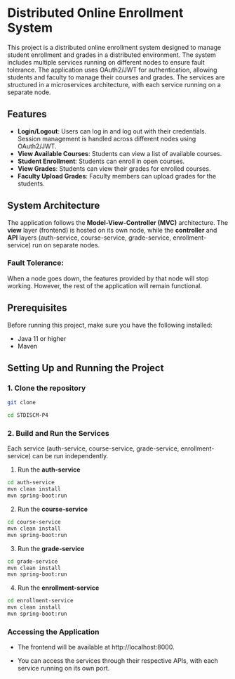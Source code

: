 # Distributed Online Enrollment System

This project is a distributed online enrollment system designed to manage student enrollment and grades in a distributed environment. The system includes multiple services running on different nodes to ensure fault tolerance. The application uses OAuth2/JWT for authentication, allowing students and faculty to manage their courses and grades. The services are structured in a microservices architecture, with each service running on a separate node.

## Features

- **Login/Logout**: Users can log in and log out with their credentials. Session management is handled across different nodes using OAuth2/JWT.
- **View Available Courses**: Students can view a list of available courses.
- **Student Enrollment**: Students can enroll in open courses.
- **View Grades**: Students can view their grades for enrolled courses.
- **Faculty Upload Grades**: Faculty members can upload grades for the students.

## System Architecture

The application follows the **Model-View-Controller (MVC)** architecture. The **view** layer (frontend) is hosted on its own node, while the **controller** and **API** layers (auth-service, course-service, grade-service, enrollment-service) run on separate nodes.

### Fault Tolerance:

When a node goes down, the features provided by that node will stop working. However, the rest of the application will remain functional.

## Prerequisites

Before running this project, make sure you have the following installed:

- Java 11 or higher
- Maven

## Setting Up and Running the Project

### 1. Clone the repository

```bash
git clone

cd STDISCM-P4
```

### 2. Build and Run the Services

Each service (auth-service, course-service, grade-service, enrollment-service) can be run independently.

1. Run the **auth-service**

```bash
cd auth-service
mvn clean install
mvn spring-boot:run
```

2. Run the **course-service**

```bash
cd course-service
mvn clean install
mvn spring-boot:run
```

3.  Run the **grade-service**

```bash
cd grade-service
mvn clean install
mvn spring-boot:run
```

4. Run the **enrollment-service**

```bash
cd enrollment-service
mvn clean install
mvn spring-boot:run
```

### Accessing the Application

- The frontend will be available at http://localhost:8000.

- You can access the services through their respective APIs, with each service running on its own port.
